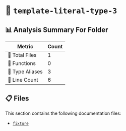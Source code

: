 # 📁 `template-literal-type-3`

## 📊 Analysis Summary For Folder

| Metric | Count |
|--------|-------|
| 📁 Total Files | 1 |
| 🔧 Functions | 0 |
| 📑 Type Aliases | 3 |
| 🔢 Line Count | 6 |


## 📋 Files

This section contains the following documentation files:

- [`fixture`](./fixture.md)